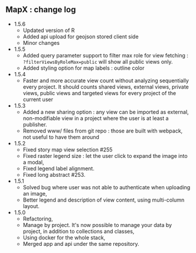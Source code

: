## MapX : change log

- 1.5.6 
   - Updated version of R
   - Added api upload for geojson stored client side
   - Minor changes
- 1.5.5
   - Added query parameter support to filter max role for view fetching : `?filterViewsByRoleMax=public` will show all public views only.
   - Added styling option for map labels :  outline color
- 1.5.4
  - Faster and more accurate view count without analyzing sequentially every project. It should counts shared views, external views, private views, public views and targeted views for every project of the current user
- 1.5.3
  - Added a new sharing option : any view can be imported as external, non-modifiable view in a project where the user is at least a publisher.
  - Removed www/ files from git repo : those are built with webpack, not useful to have them around 
- 1.5.2
  - Fixed story map view selection #255
  - Fixed raster legend size : let the user click to expand the image into a modal,
  - Fixed legend label alignment.
  - Fixed long abstract #253.
- 1.5.1 
  - Solved bug where user was not able to authenticate when uploading an image,
  - Better legend and description of view content, using multi-column layout.
- 1.5.0 
  - Refactoring,
  - Manage by project. It's now possible to manage your data by project, in addition to collections and classes, 
  - Using docker for the whole stack,
  - Merged app and api under the same repository.
